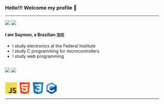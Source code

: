 ### Hello!!! Welcome my profile 👋 

___

<div>
 <a href ="mailto:saymonnnvict0r@gmail.com" target="_blank" ><img src="https://img.shields.io/badge/-Gmail-%23333?style=for-the-badge&logo=gmail&logoColor=white"></a>
 <a href ="https://www.linkedin.com/in/saymon-victor-b31704213/" target="_blank"><img src="https://img.shields.io/badge/-LinkedIn-%230077B5?style=for-the-badge&logo=linkedin&logoColor=white" target="_blank"></a> 
</div>

#### I am Saymon, a Brazilian :brazil:


- I study electronics at the Federal Institute
- I study C programming for microcontrollers
- I study web programming

##

<div>
 <img height="150px" src="https://github-readme-stats.vercel.app/api?username=Symonnv&show_icons=true&theme=tokyonight&include_all_commits=true&count_private=true"/>
 <img height="150px" src="https://github-readme-stats.vercel.app/api/top-langs/?username=Symonnv&layout=compact&langs_count=16&theme=tokyonight"/>
</div>

##

<div>
 <img align="center" height="40" width="40" alt:"JavaScript" src="https://raw.githubusercontent.com/devicons/devicon/master/icons/javascript/javascript-original.svg"/>
 <img align="center" height="40" width="40" alt:"Html" src="https://raw.githubusercontent.com/devicons/devicon/master/icons/html5/html5-original.svg"/>
 <img align="center" height="40" width="40" alt:"Css" src="https://raw.githubusercontent.com/devicons/devicon/master/icons/css3/css3-original.svg"/>
 <img align="center" height="40" width="40" alt:"C" src="https://raw.githubusercontent.com/devicons/devicon/master/icons/c/c-original.svg"/>
</div>

___
